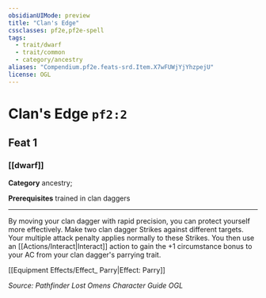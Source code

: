 ```yaml
---
obsidianUIMode: preview
title: "Clan's Edge"
cssclasses: pf2e,pf2e-spell
tags:
  - trait/dwarf
  - trait/common
  - category/ancestry
aliases: "Compendium.pf2e.feats-srd.Item.X7wFUWjYjYhzpejU"
license: OGL
---
```

# Clan's Edge `pf2:2`
## Feat 1
### [[dwarf]]

**Category** ancestry; 



**Prerequisites** trained in clan daggers
* * *
By moving your clan dagger with rapid precision, you can protect yourself more effectively. Make two clan dagger Strikes against different targets. Your multiple attack penalty applies normally to these Strikes. You then use an [[Actions/Interact|Interact]] action to gain the +1 circumstance bonus to your AC from your clan dagger's parrying trait.

[[Equipment Effects/Effect_ Parry|Effect: Parry]]

*Source: Pathfinder Lost Omens Character Guide*
*OGL*